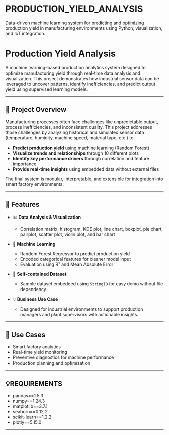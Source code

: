 # PRODUCTION_YIELD_ANALYSIS
Data-driven machine learning system for predicting and optimizing production yield in manufacturing environments using Python, visualization, and IoT integration.
# Production Yield Analysis

A machine learning–based production analytics system designed to optimize manufacturing yield through real-time data analysis and visualization. This project demonstrates how industrial sensor data can be leveraged to uncover patterns, identify inefficiencies, and predict output yield using supervised learning models.

---

## 📌 Project Overview

Manufacturing processes often face challenges like unpredictable output, process inefficiencies, and inconsistent quality. This project addresses those challenges by analyzing historical and simulated sensor data (temperature, humidity, machine speed, material type, etc.) to:

- **Predict production yield** using machine learning (Random Forest)
- **Visualize trends and relationships** through 10 different plots
- **Identify key performance drivers** through correlation and feature importance
- **Provide real-time insights** using embedded data without external files

The final system is modular, interpretable, and extensible for integration into smart factory environments.

---

## 🚀 Features

- 📊 **Data Analysis & Visualization**
  - Correlation matrix, histogram, KDE plot, line chart, boxplot, pie chart, pairplot, scatter plot, violin plot, and bar chart

- 🤖 **Machine Learning**
  - Random Forest Regressor to predict production yield
  - Encoded categorical features for cleaner model input
  - Evaluation using R² and Mean Absolute Error

- 📁 **Self-contained Dataset**
  - Sample dataset embedded using `StringIO` for easy demo without file dependency

- 💡 **Business Use Case**
  - Designed for industrial environments to support production managers and plant supervisors with actionable insights.

---

## 🧠 **Use Cases**

- Smart factory analytics
- Real-time yield monitoring
- Preventive diagnostics for machine performance
- Production planning and optimization

---

## 💡**REQUIREMENTS**
  - pandas==1.5.3
  - numpy==1.24.3
  - matplotlib==3.7.1
  - seaborn==0.12.2
  - scikit-learn==1.2.2
  - plotly==5.15.0

---

